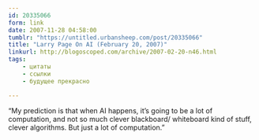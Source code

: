 ```yaml
---
id: 20335066
form: link
date: 2007-11-28 04:58:00
tumblr: "https://untitled.urbansheep.com/post/20335066"
title: "Larry Page On AI (February 20, 2007)"
linkurl: http://blogoscoped.com/archive/2007-02-20-n46.html
tags:
    - цитаты
    - ссылки
    - будущее прекрасно

---
```

<p>&ldquo;My prediction is that when AI happens, it&rsquo;s going to be a lot of computation, and not so much clever blackboard/ whiteboard kind of stuff, clever algorithms. But just a lot of computation.&rdquo;</p>
